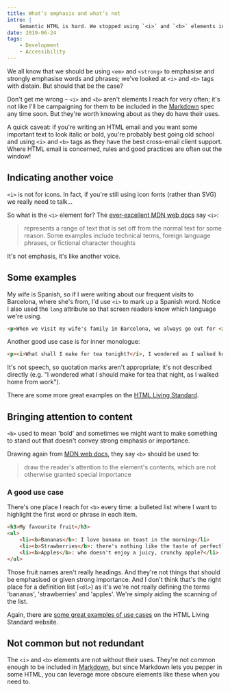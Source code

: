 ```yaml
---
title: What’s emphasis and what’s not
intro: |
    Semantic HTML is hard. We stopped using `<i>` and `<b>` elements in favour of `<em>` and `<strong>`, but are `<i>` and `<b>` still useful?
date: 2019-06-24
tags:
    - Development
    - Accessibility
---
```


We all know that we should be using `<em>` and `<strong>` to emphasise and strongly emphasise words and phrases; we've looked at `<i>` and `<b>` tags with distain. But should that be the case?

Don't get me wrong – `<i>` and `<b>` aren't elements I reach for very often; it's not like I'll be campaigning for them to be included in the [Markdown](/resources/markdown-cheatsheet)  spec any time soon. But they're worth knowing about as they do have their uses.

A quick caveat: if you're writing an HTML email and you want some important text to look italic or bold, you're probably best going old school and using `<i>` and `<b>` tags as they have the best cross-email client support. Where HTML email is concerned, rules and good practices are often out the window!


## Indicating another voice

`<i>` is not for icons. In fact, if you're still using icon fonts (rather than SVG) we really need to talk…

So what is the `<i>` element for? The [ever-excellent MDN web docs](https://developer.mozilla.org/en-US/docs/Web/HTML/Element/b) say `<i>`:

> represents a range of text that is set off from the normal text for some reason. Some examples include technical terms, foreign language phrases, or fictional character thoughts

It's not emphasis, it's like another voice.

## Some examples

My wife is Spanish, so if I were writing about our frequent visits to Barcelona, where she's from, I'd use `<i>` to mark up a Spanish word. Notice I also used the `lang` attribute so that screen readers know which language we're using.

```html
<p>When we visit my wife's family in Barcelona, we always go out for <i lang="es">tapas</i> and a few drinks.</p>
```

Another good use case is for inner monologue:

```html
<p><i>What shall I make for tea tonight?</i>, I wondered as I walked home from work.</p>
```

It's not speech, so quotation marks aren't appropriate; it's not described directly (e.g. "I wondered what I should make for tea that night, as I walked home from work").

There are some more great examples on the [HTML Living Standard](https://html.spec.whatwg.org/multipage/text-level-semantics.html#the-i-element).


## Bringing attention to content

`<b>` used to mean 'bold' and sometimes we might want to make something to stand out that doesn't convey strong emphasis or importance.

Drawing again from [MDN web docs](https://developer.mozilla.org/en-US/docs/Web/HTML/Element/b), they say `<b>` should be used to:

> draw the reader's attention to the element's contents, which are not otherwise granted special importance

### A good use case

There's one place I reach for `<b>` every time: a bulleted list where I want to highlight the first word or phrase in each item.

```html
<h3>My favourite fruit</h3>
<ul>
    <li><b>Bananas</b>: I love banana on toast in the morning</li>
    <li><b>Strawberries</b>: there's nothing like the taste of perfectly ripe strawberries</li>
    <li><b>Apples</b>: who doesn't enjoy a juicy, crunchy apple?</li>
</ul>
```

Those fruit names aren't really headings. And they're not things that should be emphasised or given strong importance. And I don't think that's the right place for a definition list (`<dl>`) as it's we're not really defining the terms 'bananas', 'strawberries' and 'apples'. We're simply aiding the scanning of the list.

Again, there are [some great examples of use cases](https://html.spec.whatwg.org/multipage/text-level-semantics.html#the-b-element) on the HTML Living Standard website.


## Not common but not redundant

The `<i>` and `<b>` elements are not without their uses. They're not common enough to be included in [Markdown](/resources/markdown-cheatsheet), but since Markdown lets you pepper in some HTML, you can leverage more obscure elements like these when you need to.
